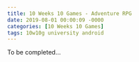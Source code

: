 ```yaml
---
title: 10 Weeks 10 Games - Adventure RPG
date: 2019-08-01 00:00:09 -0000
categories: [10 Weeks 10 Games]
tags: 10w10g university android
---
```

To be completed...
